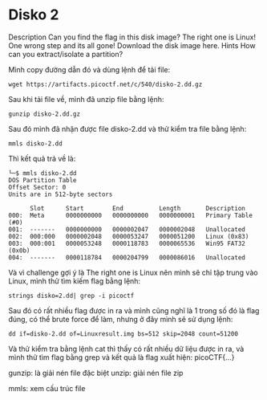 # Disko 2
Description
Can you find the flag in this disk image? The right one is Linux! One wrong step and its all gone!
Download the disk image here.
Hints 
How can you extract/isolate a partition?

Mình copy đường dẫn đó và dùng lệnh để tải file:
```
wget https://artifacts.picoctf.net/c/540/disko-2.dd.gz
```
Sau khi tải file về, mình đã unzip file bằng lệnh:
```
gunzip disko-2.dd.gz
```
Sau đó mình đã nhận được file disko-2.dd và thử kiểm tra file bằng lệnh:
```
mmls disko-2.dd
```
Thì kết quả trả về là:
```
└─$ mmls disko-2.dd   
DOS Partition Table
Offset Sector: 0
Units are in 512-byte sectors

      Slot      Start        End          Length       Description
000:  Meta      0000000000   0000000000   0000000001   Primary Table (#0)
001:  -------   0000000000   0000002047   0000002048   Unallocated
002:  000:000   0000002048   0000053247   0000051200   Linux (0x83)
003:  000:001   0000053248   0000118783   0000065536   Win95 FAT32 (0x0b)
004:  -------   0000118784   0000204799   0000086016   Unallocated
```
Và vì challenge gợi ý là The right one is Linux nên mình sẽ chỉ tập trung vào Linux, mình thử tìm kiếm flag bằng lệnh:
```
strings disko=2.dd| grep -i picoctf
```
Sau đó có rất nhiều flag được in ra và mình cũng nghĩ là 1 trong số đó là flag đúng, có thể brute force để làm, nhưng ở đây mình sẽ sử dụng lệnh:
```
dd if=disko-2.dd of=Linuxresult.img bs=512 skip=2048 count=51200
```
Và thử kiểm tra bằng lệnh cat thì thấy có rất nhiều dữ liệu được in ra, và mình thử tìm flag bằng grep và kết quả là flag xuất hiện:
picoCTF{...}

gunzip: là giải nén file đặc biệt
unzip: giải nén file zip

mmls: xem cấu trúc file
